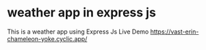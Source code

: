 # weather app in express js
This is a weather app using Express Js
Live Demo
https://vast-erin-chameleon-yoke.cyclic.app/
